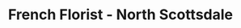 ---
title: "French Florist - North Scottsdale"
url: /scottsdale/french-florist-north-scottsdale/
shop: florist
---
